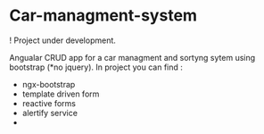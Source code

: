 # Car-managment-system

! Project under development.

Angualar CRUD  app for a car managment and sortyng sytem using bootstrap (*no jquery).
In project you can find :
- ngx-bootstrap
- template driven form
- reactive forms
- alertify service
- 


